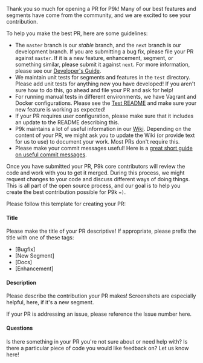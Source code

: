 Thank you so much for opening a PR for P9k! Many of our best features and segments have come from the community, and we are excited to see your contribution.

To help you make the best PR, here are some guidelines:

  - The `master` branch is our *stable* branch, and the `next` branch is our development branch. If you are submitting a bug fix, please file your PR against `master`. If it is a new feature, enhancement, segment, or something similar, please submit it against `next`. For more information, please see our [Developer's Guide](https://github.com/bhilburn/powerlevel9k/wiki/Developer's-Guide).
  - We maintain unit tests for segments and features in the `test` directory. Please add unit tests for anything new you have developed! If you aren't sure how to do this, go ahead and file your PR and ask for help!
  - For running manual tests in different environments, we have Vagrant and Docker configurations. Please see the [Test README](https://github.com/bhilburn/powerlevel9k/blob/next/TESTS.md) and make sure your new feature is working as expected!
  - If your PR requires user configuration, please make sure that it includes an update to the README describing this.
  - P9k maintains a lot of useful information in our [Wiki](https://github.com/bhilburn/powerlevel9k/wiki). Depending on the content of your PR, we might ask you to update the Wiki (or provide text for us to use) to document your work. Most PRs don't require this.
  - Please make your commit messages useful! Here is a [great short guide on useful commit messages](https://code.likeagirl.io/useful-tips-for-writing-better-git-commit-messages-808770609503).

Once you have submitted your PR, P9k core contributors will review the code and work with you to get it merged. During this process, we might request changes to your code and discuss different ways of doing things. This is all part of the open source process, and our goal is to help you create the best contribution possible for P9k `=)`.

Please follow this template for creating your PR:

#### Title
Please make the title of your PR descriptive! If appropriate, please prefix the title with one of these tags:

 - [Bugfix]
 - [New Segment]
 - [Docs]
 - [Enhancement]
 
#### Description
Please describe the contribution your PR makes! Screenshots are especially helpful, here, if it's a new segment.

If your PR is addressing an issue, please reference the Issue number here.

#### Questions
Is there something in your PR you're not sure about or need help with? Is there a particular piece of code you would like feedback on? Let us know here!


